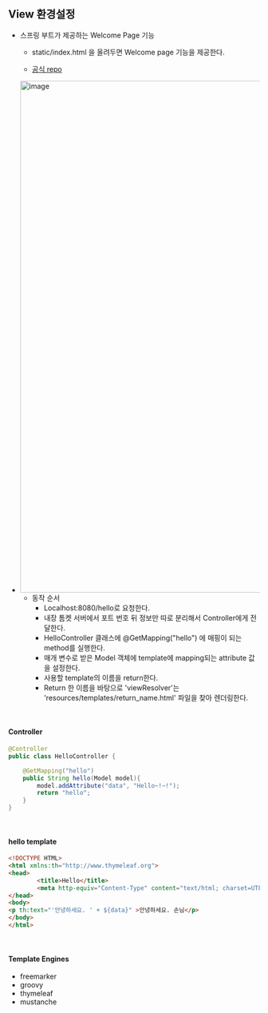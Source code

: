 ## View 환경설정

* 스프링 부트가 제공하는 Welcome Page 기능

  * static/index.html 을 올려두면 Welcome page 기능을 제공한다.

  * [공식 repo](https://docs.spring.io/spring-boot/docs/2.3.1.RELEASE/reference/html/spring-bootfeatures.html#boot-features-spring-mvc-welcome-page)

* <img width="1025" alt="image" src="https://user-images.githubusercontent.com/88299729/194249556-df8a3017-535e-41e7-9299-e068e153ea78.png">

  * 동작 순서
    * Localhost:8080/hello로 요청한다.
    * 내장 톰켓 서버에서 포트 번호 뒤 정보만 따로 분리해서 Controller에게 전달한다.
    * HelloController 클래스에 @GetMapping("hello") 에 매핑이 되는 method를 실행한다.
    * 매개 변수로 받은 Model 객체에 template에 mapping되는 attribute 값을 설정한다.
    * 사용할 template의 이름을 return한다.
    * Return 한 이름을 바탕으로 'viewResolver'는 'resources/templates/return_name.html' 파일을 찾아 렌더링한다.

<br>

#### Controller

```java
@Controller
public class HelloController {

    @GetMapping("hello")
    public String hello(Model model){
        model.addAttribute("data", "Hello~!~!");
        return "hello";
    }
}
```

<br>

#### hello template

```html
<!DOCTYPE HTML>
<html xmlns:th="http://www.thymeleaf.org">
<head>
		<title>Hello</title>
		<meta http-equiv="Content-Type" content="text/html; charset=UTF-8" />
</head>
<body>
<p th:text="'안녕하세요. ' + ${data}" >안녕하세요. 손님</p>
</body>
</html>
```

<br>

#### Template Engines

* freemarker
* groovy
* thymeleaf
* mustanche
